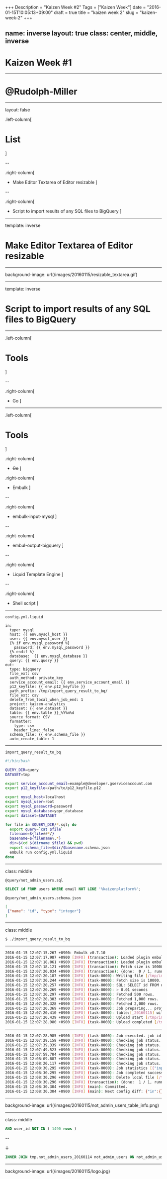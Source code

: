 +++
Description = "Kaizen Week #2"
Tags = ["Kaizen Week"]
date = "2016-01-15T10:05:13+09:00"
draft = true
title = "kaizen week 2"
slug = "kaizen-week-2"
+++

name: inverse
layout: true
class: center, middle, inverse
---

# Kaizen Week #1

---

# @Rudolph-Miller

---

layout: false

.left-column[
# List
]

--

.right-column[
* Make Editor Textarea of Editor resizable
]

--

.right-column[
* Script to import results of any SQL files to BigQuery
]

---

template: inverse

# Make Editor Textarea of Editor resizable

---

background-image: url(/images/20160115/resizable_textarea.gif)

---

template: inverse

# Script to import results of any SQL files to BigQuery

---

.left-column[
# Tools
]

--

.right-column[
* Go
]

---

.left-column[
# Tools
]

.right-column[
* ~~Go~~
]

.right-column[
* Embulk
]

--

.right-column[
* embulk-input-mysql
]

--

.right-column[
* embul-output-bigquery
]

--

.right-column[
* Liquid Template Engine
]

--

.right-column[
* Shell script
]

---

`config.yml.liquid`

```liquid
in:
  type: mysql
  host: {{ env.mysql_host }}
  user: {{ env.mysql_user }}
  {% if env.mysql_password %}
    password: {{ env.mysql_password }}
  {% endif %}
  database:  {{ env.mysql_database }}
  query: {{ env.query }}
out:
  type: bigquery
  file_ext: csv
  auth_method: private_key
  service_account_email: {{ env.service_account_email }}
  p12_keyfile: {{ env.p12_keyfile }}
  path_prefix: /tmp/import_query_result_to_bq/
  file_ext: csv
  delete_from_local_when_job_end: 1
  project: kaizen-analytics
  dataset: {{ env.dataset }}
  table: {{ env.table }}_%Y%m%d
  source_format: CSV
  formatter:
    type: csv
    header_line: false
  schema_file: {{ env.schema_file }}
  auto_create_table: 1
```

---

`import_query_result_to_bq`

```sh
#!/bin/bash

QUERY_DIR=query
DATASET=tmp

export service_account_email=example@developer.gserviceaccount.com
export p12_keyfile=/path/to/p12_keyfile.p12

export mysql_host=localhost
export mysql_user=root
export mysql_password=password
export mysql_database=yopr_database
export dataset=$DATASET

for file in $QUERY_DIR/*.sql; do
  export query=`cat $file`
  filename=${file##*/}
  basename=${filename%.*}
  dir=$(cd $(dirname $file) && pwd)
  export schema_file=$dir/$basename.schema.json
  embulk run config.yml.liquid
done
```

---

class: middle

`@query/not_admin_users.sql`

```sql
SELECT id FROM users WHERE email NOT LIKE '%kaizenplatform%';
```

`@query/not_admin_users.schema.json`

```json
[
 {"name": "id", "type": "integer"}
]
```

---

class: middle

```sh
$ ./import_query_result_to_bq
```

---

```sh
2016-01-15 12:07:15.267 +0900: Embulk v0.7.10
2016-01-15 12:07:17.987 +0900 [INFO] (transaction): Loaded plugin embulk-input-mysql (0.6.2)
2016-01-15 12:07:18.061 +0900 [INFO] (transaction): Loaded plugin embulk-output-bigquery (0.1.11)
2016-01-15 12:07:18.121 +0900 [INFO] (transaction): Fetch size is 10000. Using server-side prepared statement.
2016-01-15 12:07:20.034 +0900 [INFO] (transaction): {done:  0 / 1, running: 0}
2016-01-15 12:07:20.187 +0900 [INFO] (task-0000): Writing file [/tmp/import_query_result_to_bq/.000.00.csv]
2016-01-15 12:07:20.244 +0900 [INFO] (task-0000): Fetch size is 10000. Using server-side prepared statement.
2016-01-15 12:07:20.257 +0900 [INFO] (task-0000): SQL: SELECT id FROM users WHERE email NOT LIKE '%kaizenplatform%';
2016-01-15 12:07:20.269 +0900 [INFO] (task-0000): > 0.01 seconds
2016-01-15 12:07:20.297 +0900 [INFO] (task-0000): Fetched 500 rows.
2016-01-15 12:07:20.303 +0900 [INFO] (task-0000): Fetched 1,000 rows.
2016-01-15 12:07:20.328 +0900 [INFO] (task-0000): Fetched 2,000 rows.
2016-01-15 12:07:20.369 +0900 [INFO] (task-0000): Job preparing... project:kaizen-analytics dataset:tmp table:_20160115
2016-01-15 12:07:20.410 +0900 [INFO] (task-0000): table:[_20160115] will be create if not exists
2016-01-15 12:07:20.439 +0900 [INFO] (task-0000): Upload start [/tmp/import_query_result_to_bq/.000.00.csv]
2016-01-15 12:07:28.980 +0900 [INFO] (task-0000): Upload completed [/tmp/import_query_result_to_bq/.000.00.csv]
```

---

```sh
2016-01-15 12:07:28.985 +0900 [INFO] (task-0000): Job executed. job id:[job_jv3ahl8c1h-g38h1jTnOGKIrUIc] file:[/tmp/import_query_result_to_bq/.000.00.csv]
2016-01-15 12:07:29.158 +0900 [INFO] (task-0000): Checking job status... job id:[job_jv3ahl8c1h-g38h1jTnOGKIrUIc] elapsed_time:173ms status:[PENDING]
2016-01-15 12:07:39.339 +0900 [INFO] (task-0000): Checking job status... job id:[job_jv3ahl8c1h-g38h1jTnOGKIrUIc] elapsed_time:10354ms status:[PENDING]
2016-01-15 12:07:49.523 +0900 [INFO] (task-0000): Checking job status... job id:[job_jv3ahl8c1h-g38h1jTnOGKIrUIc] elapsed_time:20538ms status:[PENDING]
2016-01-15 12:07:59.704 +0900 [INFO] (task-0000): Checking job status... job id:[job_jv3ahl8c1h-g38h1jTnOGKIrUIc] elapsed_time:30719ms status:[PENDING]
2016-01-15 12:08:09.887 +0900 [INFO] (task-0000): Checking job status... job id:[job_jv3ahl8c1h-g38h1jTnOGKIrUIc] elapsed_time:40902ms status:[RUNNING]
2016-01-15 12:08:20.117 +0900 [INFO] (task-0000): Checking job status... job id:[job_jv3ahl8c1h-g38h1jTnOGKIrUIc] elapsed_time:51132ms status:[RUNNING]
2016-01-15 12:08:30.295 +0900 [INFO] (task-0000): Job statistics [{"inputFileBytes":"20837","inputFiles":"1","outputBytes":"29144","outputRows":"3643"}]
2016-01-15 12:08:30.295 +0900 [INFO] (task-0000): Job completed successfully. job id:[job_jv3ahl8c1h-g38h1jTnOGKIrUIc] elapsed_time:61310ms status:[SUCCESS]
2016-01-15 12:08:30.296 +0900 [INFO] (task-0000): Delete local file [/tmp/import_query_result_to_bq/.000.00.csv]
2016-01-15 12:08:30.296 +0900 [INFO] (transaction): {done:  1 / 1, running: 0}
2016-01-15 12:08:30.304 +0900 [INFO] (main): Committed.
2016-01-15 12:08:30.304 +0900 [INFO] (main): Next config diff: {"in":{},"out":{}}
```

---

background-image: url(/images/20160115/not_admin_users_table_info.png)

---

class: middle

```sql
AND user_id NOT IN ( 1490 rows )
```

--

↓

```sql
INNER JOIN tmp.not_admin_users_20160114 not_admin_users ON not_admin_users.id = user_id
```

---

background-image: url(/images/20160115/logo.jpg)
